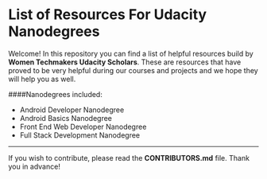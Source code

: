 # List of Resources For Udacity Nanodegrees

Welcome! In this repository you can find a list of helpful resources build by **Women Techmakers Udacity Scholars**. These are resources that have proved to be very helpful during our courses and projects and we hope they will help you as well.

####Nanodegrees included:
- Android Developer Nanodegree
- Android Basics Nanodegree
- Front End Web Developer Nanodegree
- Full Stack Development Nanodegree

---

If you wish to contribute, please read the **CONTRIBUTORS.md** file. Thank you in advance!